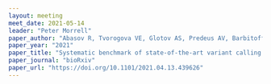```yaml
---
layout: meeting
meet_date: 2021-05-14
leader: "Peter Morrell"
paper_author: "Abasov R, Tvorogova VE, Glotov AS, Predeus AV, Barbitoff YA"
paper_year: "2021"
paper_title: "Systematic benchmark of state-of-the-art variant calling pipelines identifies major factors affecting accuracy of coding sequence variant discovery"
paper_journal: "bioRxiv"
paper_url: "https://doi.org/10.1101/2021.04.13.439626"
---
```

